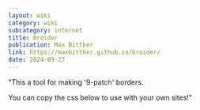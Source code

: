 ```yaml
---
layout: wiki
category: wiki
subcategory: internet
title: Broider
publication: Max Bittker
link: https://maxbittker.github.io/broider/
date: 2024-09-27
---
```


"This a tool for making '9-patch' borders.

You can copy the css below to use with your own sites!"
